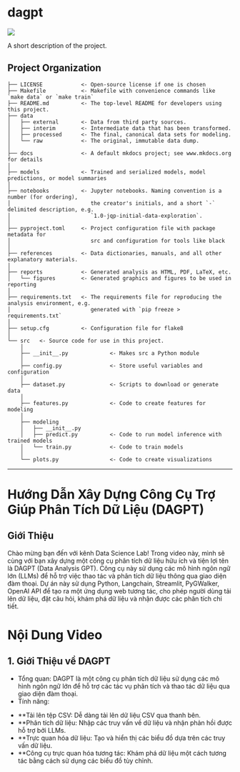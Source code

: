 # dagpt

<a target="_blank" href="https://cookiecutter-data-science.drivendata.org/">
    <img src="https://img.shields.io/badge/CCDS-Project%20template-328F97?logo=cookiecutter" />
</a>

A short description of the project.

## Project Organization

```
├── LICENSE            <- Open-source license if one is chosen
├── Makefile           <- Makefile with convenience commands like `make data` or `make train`
├── README.md          <- The top-level README for developers using this project.
├── data
│   ├── external       <- Data from third party sources.
│   ├── interim        <- Intermediate data that has been transformed.
│   ├── processed      <- The final, canonical data sets for modeling.
│   └── raw            <- The original, immutable data dump.
│
├── docs               <- A default mkdocs project; see www.mkdocs.org for details
│
├── models             <- Trained and serialized models, model predictions, or model summaries
│
├── notebooks          <- Jupyter notebooks. Naming convention is a number (for ordering),
│                         the creator's initials, and a short `-` delimited description, e.g.
│                         `1.0-jqp-initial-data-exploration`.
│
├── pyproject.toml     <- Project configuration file with package metadata for 
│                         src and configuration for tools like black
│
├── references         <- Data dictionaries, manuals, and all other explanatory materials.
│
├── reports            <- Generated analysis as HTML, PDF, LaTeX, etc.
│   └── figures        <- Generated graphics and figures to be used in reporting
│
├── requirements.txt   <- The requirements file for reproducing the analysis environment, e.g.
│                         generated with `pip freeze > requirements.txt`
│
├── setup.cfg          <- Configuration file for flake8
│
└── src   <- Source code for use in this project.
    │
    ├── __init__.py             <- Makes src a Python module
    │
    ├── config.py               <- Store useful variables and configuration
    │
    ├── dataset.py              <- Scripts to download or generate data
    │
    ├── features.py             <- Code to create features for modeling
    │
    ├── modeling                
    │   ├── __init__.py 
    │   ├── predict.py          <- Code to run model inference with trained models          
    │   └── train.py            <- Code to train models
    │
    └── plots.py                <- Code to create visualizations
```

--------

# Hướng Dẫn Xây Dựng Công Cụ Trợ Giúp Phân Tích Dữ Liệu (DAGPT)
## Giới Thiệu
Chào mừng bạn đến với kênh Data Science Lab! Trong video này, mình sẽ cùng với bạn xây dựng một công cụ phân tích dữ liệu hữu ích và tiện lợi tên là DAGPT (Data Analysis GPT). Công cụ này sử dụng các mô hình ngôn ngữ lớn (LLMs) để hỗ trợ việc thao tác và phân tích dữ liệu thông qua giao diện đàm thoại. Dự án này sử dụng Python, Langchain, Streamlit, PyGWalker, OpenAI API để tạo ra một ứng dụng web tương tác, cho phép người dùng tải lên dữ liệu, đặt câu hỏi, khám phá dữ liệu và nhận được các phân tích chi tiết.

# Nội Dung Video
## 1. Giới Thiệu về DAGPT
* Tổng quan: DAGPT là một công cụ phân tích dữ liệu sử dụng các mô hình ngôn ngữ lớn để hỗ trợ các tác vụ phân tích và thao tác dữ liệu qua giao diện đàm thoại.
* Tính năng:
- **Tải lên tệp CSV: Dễ dàng tải lên dữ liệu CSV qua thanh bên.
- **Phân tích dữ liệu: Nhập các truy vấn về dữ liệu và nhận phản hồi được hỗ trợ bởi LLMs.
- **Trực quan hóa dữ liệu: Tạo và hiển thị các biểu đồ dựa trên các truy vấn dữ liệu.
- **Công cụ trực quan hóa tương tác: Khám phá dữ liệu một cách tương tác bằng cách sử dụng các biểu đồ tùy chỉnh.